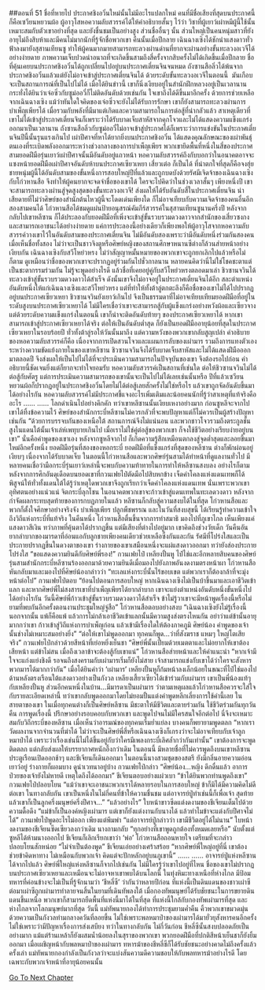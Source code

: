 ##ตอนที่ 51 ชื่อที่หายไป
ประกาศชิงอวิ๋นใหม่นั้นไม่มีอะไรแปลกใหม่ คนที่มีชื่อเสียงที่สุดบนประกาศนี้ก็คือเซวียนหยวนผ้อ ผู้อาวุโสหอความลับสวรรค์ได้ให้คำอธิบายสั้นๆ ไว้ว่า วิชาที่ผู้เยาว์เผ่าหมีผู้นี้ใช้นั้นเหมาะสมกับตัวเขาอย่างที่สุด และยังชื่นชมเป็นอย่างสูง ส่วนชื่ออื่นๆ นั้น ส่วนใหญ่เป็นคนหนุ่มสาวที่ยังอายุไม่ถึงสิบห้าและมีคนไม่มากนักที่รู้จักชื่อพวกเขา
คืนนั้นเมื่อปีกลาย เฉินฉางเซิงได้ชักนำแสงดาวทั่วฟ้าลงมายังสุสานเทียนซู ทำให้ผู้คนมากมายสามารถทะลวงผ่านด่านที่ยากจะผ่านอย่างขั้นทะลวงอเวจีได้อย่างง่ายดาย ภาพความเจ็บปวดน่าอนาถที่จะเกิดขึ้นสามถึงสี่ครั้งจากสิบครั้งไม่ได้เกิดขึ้นเมื่อปีกลาย ชื่อที่คุ้นเคยบนประกาศชิงอวิ๋นได้ถูกเปลี่ยนไปอยู่บนประกาศเตี่ยนจินจนหมด
ถังซานสือลิ่วได้พ้นจากประกาศชิงอวิ๋นแล้วแต่ยังไม่อาจเข้าสู่ประกาศเตี่ยนจินได้ ด้วยระดับขั้นทะลวงอเวจีในตอนนี้  มันเกือบจะเป็นสถานการณ์ที่เป็นไปไม่ได้ เมื่อได้ยินข่าวนี้ เขาก็นิ่งเงียบอยู่ในสำนักฝึกหลวงอยู่เป็นเวลานาน กระทั่งได้ยินว่าเจ๋อซิ่วกับซูม่ออวี๋ก็ไม่ติดอันดับด้วยเช่นกัน ใจเขาถึงได้ดีขึ้นมาอีกครั้ง
ด้วยการช่วยเหลือจากเฉินฉางเซิง แม้ว่าทันใดใจคิดของเจ๋อซิ่วจะยังไม่ได้รับการรักษา เขาก็ยังสามารถทะลวงผ่านการบำเพ็ญเพียรได้ เมื่อรวมกับพลังที่มีมาแต่เกิดและความสามารถในการต่อสู้ที่น่ากลัวแล้ว สาเหตุเดียวที่เขาไม่ได้เข้าสู่ประกาศเตี่ยนจินก็เพราะว่าได้รับบาดเจ็บสาหัสจากคุกโจวและไม่ได้แสดงความแข็งแกร่งออกมาเป็นเวลานาน
ถังซานสือลิ่วกับซูม่ออวี๋ไม่อาจเข้าสู่ประกาศได้ก็เพราะว่าการแข่งขันในประกาศเตี่ยนจินปีนี้นั้นรุนแรงเกินไป
เผ่าปีศาจที่หาได้ยากยิ่งบนประกาศชิงอวิ๋น ได้แสดงคุณลักษณะของเผ่าพันธุ์ตนเองที่ระเบิดพลังออกมาระหว่างช่วงกลางของการบำเพ็ญเพียร พวกเขายึดพื้นที่หนึ่งในสี่ของประกาศ สามยอดฝีมือรุ่นเยาว์เผ่าปีศาจนั้นมีอันดับอยู่แถวหน้า หอความลับสวรรค์ถึงกับบอกว่าในอนาคตอาจจะแซงหน้ายอดฝีมือเผ่าปีศาจอันดับห้าบนประกาศเซียวเหยา เสี่ยวเต๋อ ก็เป็นได้
ที่น่าตกใจที่สุดก็คือจงฮุ่ย ชายหนุ่มผู้นี้ได้อันดับสามของขั้นหนึ่งการสอบใหญ่ปีที่แล้วและถูกบดบังด้วยรัศมีเจิดจ้าของเฉินฉางเซิงกับโก่วหานสือ จึงทำให้ผู้คนยากจะจดจำชื่อของเขาได้ ใครจะไปคิดว่าในช่วงเวลาสั้นๆ เพียงหนึ่งปี เขาจะสามารถทะลวงผ่านสู่จุดสูงสุดของขั้นทะลวงอเวจี! ส่งผลให้ได้รับอันดับสี่ในประกาศเตี่ยนจิน
น่าเสียดายที่ไม่ว่าศิษย์ของสำนักต้นไหวผู้นี้จะโดดเด่นเพียงใด ก็ไม่อาจเทียบกับความเจิดจ้าของคนอื่นอีกสองสามคนได้
โก่วหานสือได้ชมดูแผ่นป้ายอนุสรณ์คัมภีร์สวรรค์ในสุสานเทียนซูนานครึ่งปี หลังจากกลับไปเขาหลีซาน ก็ได้ประลองกับยอดฝีมือที่เพิ่งจะเข้าสู่ขั้นรวบรวมดวงดาวจากสำนักของเสี่ยวซงกงและสามารถเอาชนะได้อย่างง่ายดาย
แค่การประลองนี้อย่างเดียวก็เพียงพอให้ผู้อาวุโสจากหอความลับสวรรค์วางเขาไว้ในอันดับสามของประกาศเตี่ยนจิน
ไม่มีอันดับสองเพราะว่ามีอันดับหนึ่งร่วมกันสองคน
เมื่อเห็นชื่อทั้งสอง ไม่ว่าจะเป็นชาวจิงตูหรือศิษย์หญิงของสถานศึกษาหนานซีต่างก็ล้วนส่ายหน้าอย่างเงียบกัน
เฉินฉางเซิงกับสวีโหย่วหรง
ไม่ว่าสัญญาหมั้นหมายของพวกเขาจะถูกยกเลิกไปแล้วหรือไม่ก็ตาม ดูเหมือนว่าชื่อของพวกเขาจะปรากฏอยู่ร่วมกันไปชั่วกาลนาน
หลายคนคิดว่านี่ไม่ใช่โชคชะตาแต่เป็นชะตากรรมร่วมกัน ไม่รู้จะพูดอย่างไรดี
แล้วชื่อที่เคยอยู่คู่กับสวีโหย่วหรงตลอดมาเล่า
ชิวซานจวินได้ทะลวงเข้าสู่ขั้นรวบรวมดวงดาวได้สำเร็จ ดังนั้นเขาจึงไม่อาจอยู่ในประกาศเตี่ยนจินได้อีก สละตำแหน่งอันดับหนึ่งให้แก่เฉินฉางเซิงและสวีโหย่วหรง
แต่ที่ทำให้ทั้งต้าลู่ตกตะลึงก็คือชื่อของเขาไม่ได้ไปปรากฏอยู่บนประกาศเซียวเหยา
ชิวซานจวินยังเยาว์เกินไป จึงเป็นธรรมดาที่ไม่อาจเทียบเทียมยอดฝีมือที่อยู่ในระดับสูงบนประกาศเซียวเหยาได้ ไม่มีใครเชื่อว่าเขาจะสามารถสู้กับผู้แข็งแกร่งอย่างหวังผ้อและเซียวจาง แต่ด้วยระดับความแข็งแกร่งในตอนนี้ เขาก็น่าจะติดอันดับท้ายๆ ของประกาศเซียวเหยาได้
หากเขาสามารถเข้าสู่ประกาศเซียวเหยาได้จริง ต่อให้เป็นอันดับต่ำสุด ก็ยังเป็นยอดฝีมืออายุน้อยที่สุดในประกาศเซียวเหยาในรอบร้อยปี
ทั่วทั้งต้าลู่รอให้วันนั้นมาถึง แต่ความหวังของพวกเขากลับสูญเปล่า
คำอธิบายของหอความลับสวรรค์ก็คือ เนื่องจากการเปิดสวนโจวและแผนการลับของเผ่ามาร รวมถึงการแทงตัวเองระหว่างความขัดแย้งภายในของเขาหลีซาน ชิวซานจวินจึงได้รับบาดเจ็บสาหัสและไม่ได้แสดงฝีมือออกมาตลอดปี จึงส่งผลให้เป็นไปไม่ได้ที่จะประเมินความสามารถในปัจจุบันของเขา จึงต้องรอไปก่อน
คำอธิบายนี้ชัดเจนยิ่งแต่ก็ยากจะทำใจยอมรับ หอความลับสวรรค์เป็นสถานที่เช่นใด ต่อให้ชิวซานจวินไม่ได้ต่อสู้กับศัตรู แต่การประเมินความสามารถของเขานั้นจะเป็นไปไม่ได้เลยเช่นนั้นหรือ ปีที่แล้วเซวียนหยวนผ้อก็ปรากฏอยู่ในประกาศชิงอวิ๋นโดยไม่ได้ต่อสู้เลยสักครั้งไม่ใช่หรือไร แล้วเขาถูกจัดอันดับขึ้นมาได้อย่างไรกัน
หอความลับสวรรค์ไม่มีประกาศชี้แจงอะไรเพิ่มเติมและน้อยคนนักที่รู้ว่าสาเหตุที่แท้จริงคืออะไร
……
……
โลกดำเนินไปอย่างคึกคัก ทว่าเขาหลีซานนั้นเงียบเหงาอย่างมาก
ก่อนซูหลีจะจากไป เขาได้ทิ้งข้อความไว้ ศิษย์ของสำนักกระบี่หลีซานไม่ควรกลัวที่จะพบปัญหาแต่ก็ไม่ควรเป็นผู้สร้างปัญหาเช่นกัน
“ด้วยการบรรจบกันของเหนือใต้ สถานการณ์จึงไม่แน่นอน และพวกชาวโจวรวมถึงตระกูลชั้นสูงในแดนใต้นั้นเจ้าเล่ห์เพทุบายเกินไป เมื่อเราไม่ใช่คู่ต่อสู้ของพวกเขา ก็จงใช้ชีวิตอย่างเรียบง่ายอยู่บนเขา”
นั่นคือคำพูดของเขาเอง
หลังจากซูหลีจากไป ก็เกิดความรู้สึกเหมือนตกลงสู่จุดต่ำสุดและลอยขึ้นมาใหม่อีกครั้งหนึ่ง
ยอดฝีมือรุ่นที่สองของหอกระบี่ ยอดฝีมือที่แข็งแกร่งที่สุดของหลีซาน ต่างก็พักผ่อนอยู่เงียบๆ เนื่องจากได้รับบาดเจ็บ ในตอนนี้โก่วหานสือและพวกศิษย์รุ่นสามได้ทำหน้าที่ดูแลงานทั่วไป มีหลายคนเชื่อว่ามือกระบี่รุ่นเยาว์เหล่านี้จะพบกับความท้าทายในการทำให้หลีซานสงบลง อย่างไรก็ตาม หลังจากการศึกอันดุเดือดบนยอดเขาที่กวนเฟยไป๋ตัดมือไปสิบหกข้าง เจ็ดคำโคลงแห่งแดนเทพก็ได้พิสูจน์ให้ทั่วทั้งแดนใต้ได้รู้ว่าเหตุใดพวกเขาจึงถูกเรียกว่าเจ็ดคำโคลงแห่งแดนเทพ นั่นเพราะพวกเขาอุทิศตนอย่างแน่วแน่ จิตกระบี่ลุกโชน ในอนาคตพวกเขาจะก้าวเข้าสู่แดนเทพในทะเลดวงดาว
หลังจากกำจัดผลกระทบสุดท้ายของการกบฏภายในแล้ว หลีซานก็กลับสู่ความสงบได้ในที่สุด
โก่วหานสือและพวกก็ตั้งใจศึกษาอย่างจริงจัง บำเพ็ญเพียร ปลูกพืชพรรณ และในวันที่สงบสุขนี้ ได้เรียนรู้ทำความเข้าใจถึงวิถีแห่งกระบี่ที่แท้จริง
ในคืนหนึ่ง โก่วหานสือตื่นขึ้นจากการทำสมาธิ มองไปที่ภูเขาไกล เห็นเพียงแค่แสงดาวสีเงิน ทว่าภาพที่คุ้นตาได้ปรากฏขึ้น แต่มีเสียงที่ต่างไปอยู่มาก
เขาคิดถึงช่วงวัยเด็ก วันคืนอันยากลำบากของมารดาที่อ่อนแอกับลูกชายเพียงคนเดียวช่วยเหลือซึ่งกันและกัน รัศมีที่โปร่งใสและเป็นประกายปรากฏขึ้นในดวงตาของเขา
ร่างกายของเขาเสมือนหนึ่งจะแผ่แสงดาวออกมา ทว่ายังส่องประกายโปร่งใส
“ขอแสดงความยินดีกับศิษย์พี่รอง!”
กวนเฟยไป๋ เหลียงปั้นหู ไป๋ไช่และอีกหลายสิบคนของศิษย์รุ่นสามสำนักกระบี่หลีซานร้องออกมาด้วยความยินดีเมื่อมองไปยังภาพอันงดงามตรงหน้าผา
โก่วหานสือหันกลับมาและมองไปที่ศิษย์น้องกล่าวว่า “ทะเลแห่งกระบี่นั้นไร้ขอบเขต แต่พวกเราก็ต้องกล้าที่จะมุ่งหน้าต่อไป”
กวนเฟยไป๋ตอบ “ย้อนไปตอนการสอบใหญ่ หากเฉินฉางเซิงไม่เป็นบ้าขึ้นมาและเอาชีวิตเข้าแลก และหากศิษย์พี่ไม่สงสารเขาที่บำเพ็ญเพียรได้ยากลำบาก เขาจะแย่งตำแหน่งอันดับหนึ่งขั้นหนึ่งไปได้อย่างไรกัน วันนี้ศิษย์พี่ก้าวเข้าสู่ขั้นรวบรวมดวงดาวได้สำเร็จ ข้าไม่รู้วาเขาจะมีหน้าพูดเรื่องนี้หรือไม่ยามที่พบกันอีกครั้งตอนงานประชุมใหญ่จู่สือ”
โก่วหานสือตอบอย่างสงบ “เฉินฉางเซิงยังไม่รู้เรื่องนี้ นอกจากนั้น แพ้ก็คือแพ้ แล้วการไม่กล้าเอาชีวิตเข้าแลกนั้นมีความสูงส่งตรงไหนกัน อย่าว่าแต่ข้านั้นอายุมากกว่าเขา ก้าวเข้าสู่วิถีแห่งการบำเพ็ญก่อน แล้วเข้ามีเรื่องใดให้ต้องภาคภูมิ ศิษย์น้อง คำพูดของเจ้านั้นช่างไม่เหมาะสมอย่างยิ่ง”
“ต่อให้เขาไม่พูดออกมา ทุกคนก็พูด...ว่าที่สังฆราช แหมๆ ใหญ่โตเสียจริง”
กวนเฟยไป๋กล่าวด้วยสีหน้าที่เย่อหยิ่งเย็นชา “ศิษย์พี่นั้นเปี่ยมด้วยเมตตาและไม่อยากให้เขาต้องเสียหน้า แต่ข้าไม่สน เมื่อถึงเวลาข้าจะต้องสู้กับเขาแน่”
โก่วหานสือส่ายหน้าและให้คำแนะนำ “หากเจ้ามีใจจะแก่งแย่งชิงดี รอจนถึงสงครามกับเผ่ามารเริ่มก็ยังไม่สาย เจ้าสามารถแข่งกับเขาได้ว่าใครจะสังหารพวกมารได้มากกว่ากัน”
เมื่อได้ยินคำว่า ‘เผ่ามาร’ เหลียงปั้นหูก็ก้มหน้าลงเล็กน้อยในขณะที่ไป๋ไช่มองไปด้านหลังตรงเรือนใต้แสงดาวอย่างเป็นกังวล
เหลียงเสี้ยวเซียวได้เข้าร่วมกับเผ่ามาร เขาเป็นพี่น้องแท้ๆ กับเหลียงปั้นหู
ส่วนอีกคนหนึ่งในบ้าน...มีมารดาเป็นเผ่ามาร
ว่าตามเหตุผลแล้วโก่วหานสือควรจะใส่ใจกับรายละเอียดเหล่านี้ ทว่าเขากลับพูดออกมาโดยไม่ยอมปั้นแต่งคำพูดหลีกเลี่ยงการใช้คำนี้เลย ในสายตาของเขา ในเมื่อทุกคนต่างก็เป็นศิษย์หลีซาน มีชะตาให้มีชีวิตและตายร่วมกัน ใช้ชีวิตร่วมกันทุกวันคืน การพูดเรื่องนี้ ปรึกษาอย่างรอบคอบกับพวกเขา และพูดไปจนไม่มีใครสนใจอีกต่อไป นี่จึงจะเหมาะสมกับวิถีกระบี่ของหลีซาน
เมื่อเห็นว่าอารมณ์ของทุกคนเริ่มย่ำแย่ลง บางคนก็พยายามพูดตลก “หากเราวัดผลงานจากจำนวนที่ฆ่าได้ ไม่ว่าจะเป็นศิษย์พี่สี่หรือเฉินฉางเซิงก็เกรงว่าจะไม่อาจเทียบกับเจ้าลูกหมาป่าได้ เพราะว่าเรื่องเช่นนี้ไม่ได้ขึ้นอยู่กับว่าใครมีเพลงกระบี่เลิศล้ำกว่ากันเท่านั้น”
เขาต้องการจะพูดติดตลก แต่กลับส่งผลให้บรรยากาศหนักอึ้งกว่าเดิม
ในตอนนี้ มีหลายชื่อที่ไม่ควรพูดถึงบนเขาหลีซาน
ประตูเรือนเปิดออกช้าๆ และชีเจียนก็เดินออกมา
ในตอนนี้นางสวมชุดของสตรี ยังมีกลิ่นอายความอ่อนเยาว์อยู่ ร่างกายก็ผอมบาง ดูน่าเวทนาอยู่บ้าง
กวนเฟยไป๋กล่าว “ศิษย์น้อง...หญิง ดึกดื่นแล้ว อาการป่วยของเจ้ายังไม่หายดี เหตุใดถึงได้ออกมา”
ชีเจียนตอบอย่างแผ่วเบา “ข้าได้ยินพวกท่านพูดถึงเขา”
กวนเฟยไป๋ปลอบโยน “แม้ว่าเขาจะเอาชนะพวกเราได้หลายรอบในการสอบใหญ่ ข้าก็มิได้มีความคิดไม่ดีต่อเขา ในทางกลับกัน เขาเป็นหนึ่งในไม่กี่คนที่ข้าให้ความชื่นชม แต่อาจารย์ปู่ทำเช่นนี้ก็เพื่อเจ้า สุดท้ายแล้วเขาก็เป็นลูกครึ่งมนุษย์ครึ่งปีศาจ...”
“แล้วอย่างไร” ใบหน้าขาวซีดแต่งดงามของชีเจียนเต็มไปด้วยความดื้อดึง “แม่ข้าก็เป็นองค์หญิงเผ่ามาร แต่เขาก็ยังแต่งงานกับนางได้ แล้วทำไมข้าจะแต่งกับปีศาจไม่ได้”
กวนเฟยไป๋พูดอะไรไม่ออก เพียงแต่พึมพำ “แต่อาจารย์ปู่กล่าวว่า เขามีชีวิตอยู่ได้ไม่นาน”
ใบหน้างดงามของชีเจียนซีดเซียวลงกว่าเดิม นางถามกลับ “ทุกอย่างที่เขาพูดถูกต้องทั้งหมดเลยหรือ”
นับตั้งแต่ซูหลีได้ห้ามนางออกไป ชีเจียนก็เลิกเรียกเขาว่า ‘พ่อ’
โก่วหานสือถอนหายใจ เตรียมที่จะกล่าวปลอบโยนสักหน่อย
“ไม่จำเป็นต้องพูด”
ชีเจียนเอ่ยอย่างเศร้าสร้อย “หากศิษย์พี่ใหญ่อยู่ที่นี่ เขาต้องช่วยข้าคิดหาทาง ไม่เหมือนกับพวกเจ้า คิดแต่จะปักหลักอยู่บนภูเขานี้”
……
……
อาจารย์ปู่แห่งหลีซานได้จากไปแล้ว ศิษย์พี่ใหญ่แห่งหลีซานก็จากไปเช่นกัน ไม่มีใครรู้ว่าเขาไปอยู่ที่ไหน
ชื่อของเขาไม่ปรากฏบนประกาศเซียวเหยาและเหมือนจะไม่อาจหาเขาพบได้บนโลกนี้
ในทุ่งหิมะทางเหนือที่ห่างไกล มีป้อมทหารที่ค่อนข้างจะไม่เป็นที่รู้จักนามว่า ‘ชีหลี่ซี’
ว่ากันว่าหลายปีก่อน ที่แห่งนี้เป็นดินแดนของชาวเผ่าซี ต่อมาเผ่าซีถูกเผ่ามารทำลายจนสิ้นในยามที่เดินทัพลงใต้ เมื่อกองทัพมนุษย์ได้รับชัยชนะในการขยายดินแดนขึ้นเหนือ พวกเขาก็สามารถยืดพื้นที่แห่งนี้มาได้ในที่สุด
ที่แห่งนี้ใกล้กับกองทัพเผ่ามารที่สุด และห่างไกลจากโลกมนุษย์มากที่สุด
วันนี้ แม่ทัพนายกองได้ทำการประชุมยามค่ำคืน คิ้วพวกเขาขมวดมุ่นด้วยความเป็นกังวลท่ามกลางควันที่ลอยขึ้น
ไม่ใช่เพราะพลหมาป่าของเผ่ามารได้มายั่วยุสังหารคนอีกครั้ง ไม่ใช่เพราะว่ามีปัญหาเรื่องการส่งเสบียง ทว่าในทางกลับกัน ไม่กี่วันก่อน ชีหลี่ซีนั้นสงบปลอดภัยเป็นอย่างมาก แม้แต่ร้านเหล้าก็ยังผสมน้ำน้อยลงในสุราของพวกเขา พวกยอดฝีมือที่ปกติสีหน้าเย็นชาก็ยังยิ้มออกมา
เมื่อเผชิญหน้ากับพลหมาป่าของเผ่ามาร ทหารม้าของชีหลี่ซีก็ได้รับชัยชนะอย่างคาดไม่ถึงครั้งแล้วครั้งเล่า
แม่ทัพนายกองกำลังเป็นกังวลว่าจะแบ่งสันความดีความชอบให้กับพลทหารม้าอย่างไรดี โดยเฉพาะกับพวกเจ้าหน้าที่อายุน้อยคนนั้น


[Go To Next Chapter]( ./561.md)